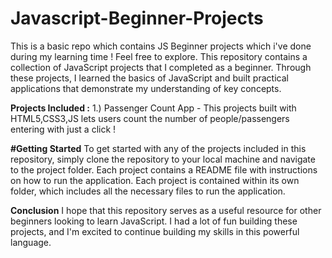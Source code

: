 # Javascript-Beginner-Projects
This is a basic repo which contains JS Beginner projects which i've done during my learning time ! Feel free to explore.
This repository contains a collection of JavaScript projects that I completed as a beginner. Through these projects, I learned the basics of JavaScript and built practical applications that demonstrate my understanding of key concepts.

**Projects Included :**
1.) Passenger Count App - This projects built with HTML5,CSS3,JS lets users count the number of people/passengers entering with just a click !
<!-- Below is a list of the projects included in this repository:

Project 1 - [Brief description of project 1]
Project 2 - [Brief description of project 2]
Project 3 - [Brief description of project 3]
Project 4 - [Brief description of project 4]
Project 5 - [Brief description of project 5] -->


**#Getting Started**
To get started with any of the projects included in this repository, simply clone the repository to your local machine and navigate to the project folder. Each project contains a README file with instructions on how to run the application.
Each project is contained within its own folder, which includes all the necessary files to run the application.

**Conclusion**
I hope that this repository serves as a useful resource for other beginners looking to learn JavaScript. I had a lot of fun building these projects, and I'm excited to continue building my skills in this powerful language.
